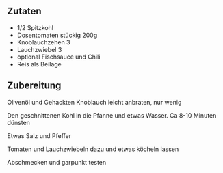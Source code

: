 ## Zutaten

* 1/2 Spitzkohl
* Dosentomaten stückig 200g
* Knoblauchzehen 3
* Lauchzwiebel 3
* optional Fischsauce und Chili
* Reis als Beilage

## Zubereitung

Olivenöl und Gehackten Knoblauch leicht anbraten, nur wenig

Den geschnittenen Kohl in die Pfanne und etwas Wasser. Ca 8-10 Minuten dünsten

Etwas Salz und Pfeffer

Tomaten und Lauchzwiebeln dazu und etwas köcheln lassen

Abschmecken und garpunkt testen

